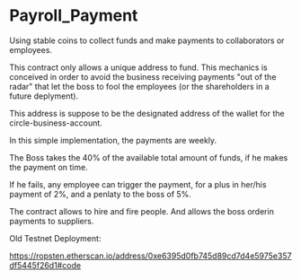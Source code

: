 # Payroll_Payment
Using stable coins to collect funds and make payments to collaborators or employees.

This contract only allows a unique address to fund. This mechanics is conceived in order to avoid the business receiving payments "out of the radar" that let the boss to fool the employees (or the shareholders in a future deplyment).

This address is suppose to be the designated address of the wallet for the circle-business-account.

In this simple implementation, the payments are weekly. 

The Boss takes the 40% of the available total amount of funds, if he makes the payment on time.

If he fails, any employee can trigger the payment, for a plus in her/his payment of 2%, and a penlaty to the boss of 5%.

The contract allows to hire and fire people. And allows the boss orderin payments to suppliers.

Old Testnet Deployment:

https://ropsten.etherscan.io/address/0xe6395d0fb745d89cd7d4e5975e357df5445f26d1#code